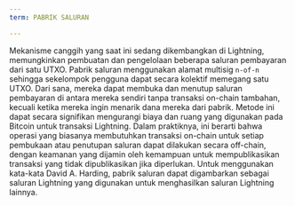 ```yaml
---
term: PABRIK SALURAN

---
```

Mekanisme canggih yang saat ini sedang dikembangkan di Lightning, memungkinkan pembuatan dan pengelolaan beberapa saluran pembayaran dari satu UTXO. Pabrik saluran menggunakan alamat multisig `n-of-n` sehingga sekelompok pengguna dapat secara kolektif memegang satu UTXO. Dari sana, mereka dapat membuka dan menutup saluran pembayaran di antara mereka sendiri tanpa transaksi on-chain tambahan, kecuali ketika mereka ingin menarik dana mereka dari pabrik. Metode ini dapat secara signifikan mengurangi biaya dan ruang yang digunakan pada Bitcoin untuk transaksi Lightning. Dalam praktiknya, ini berarti bahwa operasi yang biasanya membutuhkan transaksi on-chain untuk setiap pembukaan atau penutupan saluran dapat dilakukan secara off-chain, dengan keamanan yang dijamin oleh kemampuan untuk mempublikasikan transaksi yang tidak dipublikasikan jika diperlukan. Untuk menggunakan kata-kata David A. Harding, pabrik saluran dapat digambarkan sebagai saluran Lightning yang digunakan untuk menghasilkan saluran Lightning lainnya.